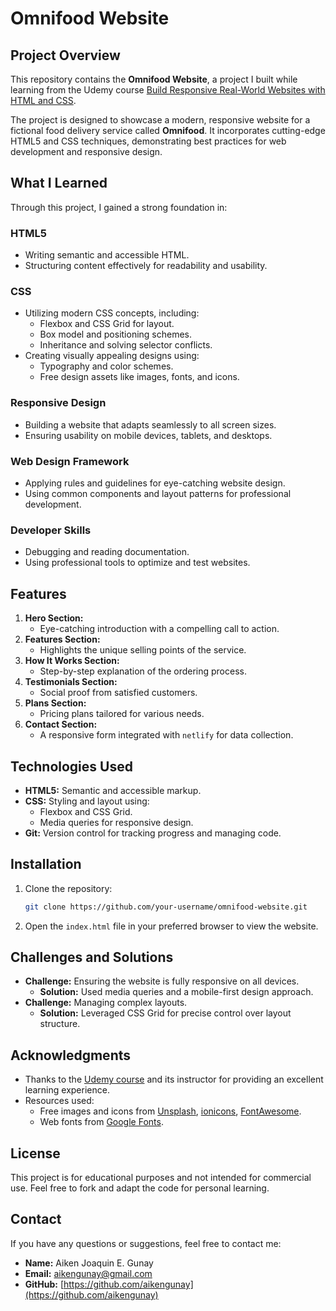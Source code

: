 # Omnifood Website

## Project Overview
This repository contains the **Omnifood Website**, a project I built while learning from the Udemy course [Build Responsive Real-World Websites with HTML and CSS](https://www.udemy.com/course/design-and-develop-a-killer-website-with-html5-and-css3/?utm_campaign=website1010&utm_medium=website1010&utm_source=mycoupon&couponCode=KEEPLEARNING).

The project is designed to showcase a modern, responsive website for a fictional food delivery service called **Omnifood**. It incorporates cutting-edge HTML5 and CSS techniques, demonstrating best practices for web development and responsive design.

## What I Learned

Through this project, I gained a strong foundation in:

### **HTML5**
- Writing semantic and accessible HTML.
- Structuring content effectively for readability and usability.

### **CSS**
- Utilizing modern CSS concepts, including:
  - Flexbox and CSS Grid for layout.
  - Box model and positioning schemes.
  - Inheritance and solving selector conflicts.
- Creating visually appealing designs using:
  - Typography and color schemes.
  - Free design assets like images, fonts, and icons.

### **Responsive Design**
- Building a website that adapts seamlessly to all screen sizes.
- Ensuring usability on mobile devices, tablets, and desktops.

### **Web Design Framework**
- Applying rules and guidelines for eye-catching website design.
- Using common components and layout patterns for professional development.

### **Developer Skills**
- Debugging and reading documentation.
- Using professional tools to optimize and test websites.

## Features
1. **Hero Section:**
   - Eye-catching introduction with a compelling call to action.
2. **Features Section:**
   - Highlights the unique selling points of the service.
3. **How It Works Section:**
   - Step-by-step explanation of the ordering process.
4. **Testimonials Section:**
   - Social proof from satisfied customers.
5. **Plans Section:**
   - Pricing plans tailored for various needs.
6. **Contact Section:**
   - A responsive form integrated with `netlify` for data collection.

## Technologies Used
- **HTML5:** Semantic and accessible markup.
- **CSS:** Styling and layout using:
  - Flexbox and CSS Grid.
  - Media queries for responsive design.
- **Git:** Version control for tracking progress and managing code.

## Installation
1. Clone the repository:
   ```bash
   git clone https://github.com/your-username/omnifood-website.git
   ```
2. Open the `index.html` file in your preferred browser to view the website.

## Challenges and Solutions
- **Challenge:** Ensuring the website is fully responsive on all devices.
  - **Solution:** Used media queries and a mobile-first design approach.
- **Challenge:** Managing complex layouts.
  - **Solution:** Leveraged CSS Grid for precise control over layout structure.

## Acknowledgments
- Thanks to the [Udemy course](https://www.udemy.com/course/design-and-develop-a-killer-website-with-html5-and-css3/?utm_campaign=website1010&utm_medium=website1010&utm_source=mycoupon&couponCode=KEEPLEARNING) and its instructor for providing an excellent learning experience.
- Resources used:
  - Free images and icons from [Unsplash](https://unsplash.com), [ionicons](https://ionic.io/ionicons), [FontAwesome](https://fontawesome.com).
  - Web fonts from [Google Fonts](https://fonts.google.com).

## License
This project is for educational purposes and not intended for commercial use. Feel free to fork and adapt the code for personal learning.

## Contact
If you have any questions or suggestions, feel free to contact me:
- **Name:** Aiken Joaquin E. Gunay
- **Email:** aikengunay@gmail.com
- **GitHub:** [https://github.com/aikengunay](https://github.com/aikengunay)

